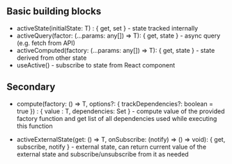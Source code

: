 ## Basic building blocks

- activeState<T>(initialState: T) : { get, set } - state tracked internally
- activeQuery<T>(factor: (...params: any[]) => T): { get, state } - async query (e.g. fetch from API)
- activeComputed<T>(factory: (...params: any[]) => T): { get, state } - state derived from other state
- useActive() - subscribe to state from React component

## Secondary

- compute<T>(factory: () => T, options?: { trackDependencies?: boolean = true }) : { value : T, dependencies: Set<Dependency> } - compute value of the provided factory function and get list of all dependencies used while executing this function

- activeExternalState<T>(get: () => T, onSubscribe: (notify) => () => void): { get, subscribe, notify } - external state, can return current value of the external state and subscribe/unsubscribe from it as needed
